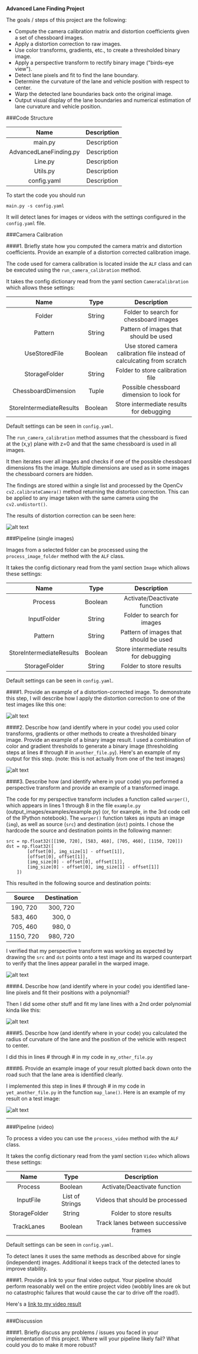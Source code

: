 **Advanced Lane Finding Project**

The goals / steps of this project are the following:

* Compute the camera calibration matrix and distortion coefficients given a set of chessboard images.
* Apply a distortion correction to raw images.
* Use color transforms, gradients, etc., to create a thresholded binary image.
* Apply a perspective transform to rectify binary image ("birds-eye view").
* Detect lane pixels and fit to find the lane boundary.
* Determine the curvature of the lane and vehicle position with respect to center.
* Warp the detected lane boundaries back onto the original image.
* Output visual display of the lane boundaries and numerical estimation of lane curvature and vehicle position.

[//]: # (Image References)

[image1]: ./results/cam_calibration.png "Undistorted"
[image2]: ./results/img_process_step1.jpg "Road Transformed"
[image3]: ./results/img_process_step2.jpg "Binary Example"
[image4]: ./results/img_process_step3.jpg "Warp Example"
[image5]: ./results/img_process_step4.jpg "Fit Visual"
[image6]: ./results/img_process_step5.jpg "Output"
[video1]: ./results/project_video.mp4 "Video"

###Code Structure



| Name | Description |
|:-------------------------:|:---------:|
| main.py | Description |
| AdvancedLaneFinding.py | Description |
| Line.py | Description |
| Utils.py | Description |
| config.yaml | Description |

To start the code you should run

`main.py -s config.yaml`

It will detect lanes for images or videos with the settings configured in the `config.yaml` file.

###Camera Calibration

####1. Briefly state how you computed the camera matrix and distortion coefficients. Provide an example of a distortion corrected calibration image.

The code used for camera calibration is located inside the `ALF` class and can be executed using
the `run_camera_calibration` method.

It takes the config dictionary read from the yaml section `CameraCalibration` which allows these settings:

| Name                      | Type      | Description |
|:-------------------------:|:---------:|:-----------:|
| Folder                    | String    | Folder to search for chessboard images |
| Pattern                   | String    | Pattern of images that should be used |
| UseStoredFile             | Boolean   | Use stored camera calibration file instead of calculcating from scratch |
| StorageFolder             | String    | Folder to store calibration file |
| ChessboardDimension       | Tuple     | Possible chessboard dimension to look for |
| StoreIntermediateResults  | Boolean   | Store intermediate results for debugging |

Default settings can be seen in `config.yaml`.

The `run_camera_calibration` method assumes that the chessboard is fixed at the (x,y) plane
with z=0 and that the same chessboard is used in all images.

It then iterates over all images and checks if one of the possible chessboard dimensions fits
the image. Multiple dimensions are used as in some images the chessboard corners are hidden.

The findings are stored within a single list and processed by the OpenCv `cv2.calibrateCamera()`
method returning the distortion correction. This can be applied to any image taken with the same
camera using the `cv2.undistort()`.

The results of distortion correction can be seen here:

![alt text][image1]

###Pipeline (single images)

Images from a selected folder can be processed using the `process_image_folder` method with the `ALF`
class.

It takes the config dictionary read from the yaml section `Image` which allows these settings:

| Name                      | Type      | Description |
|:-------------------------:|:---------:|:-----------:|
| Process                   | Boolean   | Activate/Deactivate function |
| InputFolder               | String    | Folder to search for images |
| Pattern                   | String    | Pattern of images that should be used |
| StoreIntermediateResults  | Boolean   | Store intermediate results for debugging |
| StorageFolder             | String    | Folder to store results |

Default settings can be seen in `config.yaml`.

####1. Provide an example of a distortion-corrected image.
To demonstrate this step, I will describe how I apply the distortion correction to one of the test images like this one:

![alt text][image2]

####2. Describe how (and identify where in your code) you used color transforms, gradients or other methods to create a thresholded binary image.  Provide an example of a binary image result.
I used a combination of color and gradient thresholds to generate a binary image (thresholding steps at lines # through # in `another_file.py`).  Here's an example of my output for this step.  (note: this is not actually from one of the test images)

![alt text][image3]

####3. Describe how (and identify where in your code) you performed a perspective transform and provide an example of a transformed image.

The code for my perspective transform includes a function called `warper()`, which appears in lines 1 through 8 in the file `example.py` (output_images/examples/example.py) (or, for example, in the 3rd code cell of the IPython notebook).  The `warper()` function takes as inputs an image (`img`), as well as source (`src`) and destination (`dst`) points.  I chose the hardcode the source and destination points in the following manner:

```
src = np.float32([[190, 720], [583, 460], [705, 460], [1150, 720]])
dst = np.float32([
        [offset[0], img_size[1] - offset[1]],
        [offset[0], offset[1]],
        [img_size[0] - offset[0], offset[1]],
        [img_size[0] - offset[0], img_size[1] - offset[1]]
    ])

```
This resulted in the following source and destination points:

| Source        | Destination   |
|:-------------:|:-------------:|
| 190, 720      | 300, 720      |
| 583, 460      | 300, 0        |
| 705, 460      | 980, 0        |
| 1150, 720     | 980, 720      |

I verified that my perspective transform was working as expected by drawing the `src` and `dst` points onto a test image and its warped counterpart to verify that the lines appear parallel in the warped image.

![alt text][image4]

####4. Describe how (and identify where in your code) you identified lane-line pixels and fit their positions with a polynomial?

Then I did some other stuff and fit my lane lines with a 2nd order polynomial kinda like this:

![alt text][image5]

####5. Describe how (and identify where in your code) you calculated the radius of curvature of the lane and the position of the vehicle with respect to center.

I did this in lines # through # in my code in `my_other_file.py`

####6. Provide an example image of your result plotted back down onto the road such that the lane area is identified clearly.

I implemented this step in lines # through # in my code in `yet_another_file.py` in the function `map_lane()`.  Here is an example of my result on a test image:

![alt text][image6]

---

###Pipeline (video)

To process a video you can use the `process_video` method with the `ALF` class.

It takes the config dictionary read from the yaml section `Video` which allows these settings:

| Name                      | Type            | Description |
|:-------------------------:|:---------------:|:-----------:|
| Process                   | Boolean         | Activate/Deactivate function |
| InputFile                 | List of Strings | Videos that should be processed |
| StorageFolder             | String          | Folder to store results |
| TrackLanes                | Boolean         | Track lanes between successive frames |

Default settings can be seen in `config.yaml`.

To detect lanes it uses the same methods as described above for single (independent) images.
Additional it keeps track of the detected lanes to improve stability.



####1. Provide a link to your final video output.  Your pipeline should perform reasonably well on the entire project video (wobbly lines are ok but no catastrophic failures that would cause the car to drive off the road!).

Here's a [link to my video result](./results/project_video.mp4)

---

###Discussion

####1. Briefly discuss any problems / issues you faced in your implementation of this project.  Where will your pipeline likely fail?  What could you do to make it more robust?


